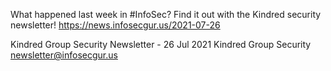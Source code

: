 What happened last week in #InfoSec? Find it out with the Kindred security newsletter!
https://news.infosecgur.us/2021-07-26

Kindred Group Security Newsletter - 26 Jul 2021
Kindred Group Security
newsletter@infosecgur.us
 
